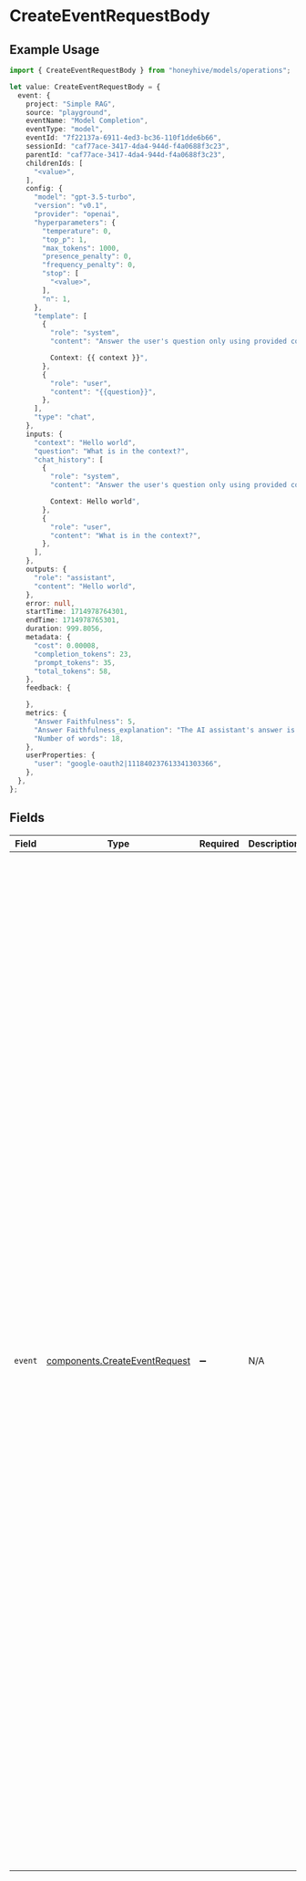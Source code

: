 # CreateEventRequestBody

## Example Usage

```typescript
import { CreateEventRequestBody } from "honeyhive/models/operations";

let value: CreateEventRequestBody = {
  event: {
    project: "Simple RAG",
    source: "playground",
    eventName: "Model Completion",
    eventType: "model",
    eventId: "7f22137a-6911-4ed3-bc36-110f1dde6b66",
    sessionId: "caf77ace-3417-4da4-944d-f4a0688f3c23",
    parentId: "caf77ace-3417-4da4-944d-f4a0688f3c23",
    childrenIds: [
      "<value>",
    ],
    config: {
      "model": "gpt-3.5-turbo",
      "version": "v0.1",
      "provider": "openai",
      "hyperparameters": {
        "temperature": 0,
        "top_p": 1,
        "max_tokens": 1000,
        "presence_penalty": 0,
        "frequency_penalty": 0,
        "stop": [
          "<value>",
        ],
        "n": 1,
      },
      "template": [
        {
          "role": "system",
          "content": "Answer the user's question only using provided context.

          Context: {{ context }}",
        },
        {
          "role": "user",
          "content": "{{question}}",
        },
      ],
      "type": "chat",
    },
    inputs: {
      "context": "Hello world",
      "question": "What is in the context?",
      "chat_history": [
        {
          "role": "system",
          "content": "Answer the user's question only using provided context.

          Context: Hello world",
        },
        {
          "role": "user",
          "content": "What is in the context?",
        },
      ],
    },
    outputs: {
      "role": "assistant",
      "content": "Hello world",
    },
    error: null,
    startTime: 1714978764301,
    endTime: 1714978765301,
    duration: 999.8056,
    metadata: {
      "cost": 0.00008,
      "completion_tokens": 23,
      "prompt_tokens": 35,
      "total_tokens": 58,
    },
    feedback: {

    },
    metrics: {
      "Answer Faithfulness": 5,
      "Answer Faithfulness_explanation": "The AI assistant's answer is a concise and accurate description of Ramp's API. It provides a clear explanation of what the API does and how developers can use it to integrate Ramp's financial services into their own applications. The answer is faithful to the provided context.",
      "Number of words": 18,
    },
    userProperties: {
      "user": "google-oauth2|111840237613341303366",
    },
  },
};
```

## Fields

| Field                                                                                                                                                                                                                                                                                                                                                                                                                                                                                                                                                                                                                                                                                                                                                                                                                                                                                                                                                                                                                                                                                                                                                                                                                                                                                                                                                                                                                                                                                                                                                                                                                                                                                                                                                              | Type                                                                                                                                                                                                                                                                                                                                                                                                                                                                                                                                                                                                                                                                                                                                                                                                                                                                                                                                                                                                                                                                                                                                                                                                                                                                                                                                                                                                                                                                                                                                                                                                                                                                                                                                                               | Required                                                                                                                                                                                                                                                                                                                                                                                                                                                                                                                                                                                                                                                                                                                                                                                                                                                                                                                                                                                                                                                                                                                                                                                                                                                                                                                                                                                                                                                                                                                                                                                                                                                                                                                                                           | Description                                                                                                                                                                                                                                                                                                                                                                                                                                                                                                                                                                                                                                                                                                                                                                                                                                                                                                                                                                                                                                                                                                                                                                                                                                                                                                                                                                                                                                                                                                                                                                                                                                                                                                                                                        | Example                                                                                                                                                                                                                                                                                                                                                                                                                                                                                                                                                                                                                                                                                                                                                                                                                                                                                                                                                                                                                                                                                                                                                                                                                                                                                                                                                                                                                                                                                                                                                                                                                                                                                                                                                            |
| ------------------------------------------------------------------------------------------------------------------------------------------------------------------------------------------------------------------------------------------------------------------------------------------------------------------------------------------------------------------------------------------------------------------------------------------------------------------------------------------------------------------------------------------------------------------------------------------------------------------------------------------------------------------------------------------------------------------------------------------------------------------------------------------------------------------------------------------------------------------------------------------------------------------------------------------------------------------------------------------------------------------------------------------------------------------------------------------------------------------------------------------------------------------------------------------------------------------------------------------------------------------------------------------------------------------------------------------------------------------------------------------------------------------------------------------------------------------------------------------------------------------------------------------------------------------------------------------------------------------------------------------------------------------------------------------------------------------------------------------------------------------ | ------------------------------------------------------------------------------------------------------------------------------------------------------------------------------------------------------------------------------------------------------------------------------------------------------------------------------------------------------------------------------------------------------------------------------------------------------------------------------------------------------------------------------------------------------------------------------------------------------------------------------------------------------------------------------------------------------------------------------------------------------------------------------------------------------------------------------------------------------------------------------------------------------------------------------------------------------------------------------------------------------------------------------------------------------------------------------------------------------------------------------------------------------------------------------------------------------------------------------------------------------------------------------------------------------------------------------------------------------------------------------------------------------------------------------------------------------------------------------------------------------------------------------------------------------------------------------------------------------------------------------------------------------------------------------------------------------------------------------------------------------------------ | ------------------------------------------------------------------------------------------------------------------------------------------------------------------------------------------------------------------------------------------------------------------------------------------------------------------------------------------------------------------------------------------------------------------------------------------------------------------------------------------------------------------------------------------------------------------------------------------------------------------------------------------------------------------------------------------------------------------------------------------------------------------------------------------------------------------------------------------------------------------------------------------------------------------------------------------------------------------------------------------------------------------------------------------------------------------------------------------------------------------------------------------------------------------------------------------------------------------------------------------------------------------------------------------------------------------------------------------------------------------------------------------------------------------------------------------------------------------------------------------------------------------------------------------------------------------------------------------------------------------------------------------------------------------------------------------------------------------------------------------------------------------ | ------------------------------------------------------------------------------------------------------------------------------------------------------------------------------------------------------------------------------------------------------------------------------------------------------------------------------------------------------------------------------------------------------------------------------------------------------------------------------------------------------------------------------------------------------------------------------------------------------------------------------------------------------------------------------------------------------------------------------------------------------------------------------------------------------------------------------------------------------------------------------------------------------------------------------------------------------------------------------------------------------------------------------------------------------------------------------------------------------------------------------------------------------------------------------------------------------------------------------------------------------------------------------------------------------------------------------------------------------------------------------------------------------------------------------------------------------------------------------------------------------------------------------------------------------------------------------------------------------------------------------------------------------------------------------------------------------------------------------------------------------------------ | ------------------------------------------------------------------------------------------------------------------------------------------------------------------------------------------------------------------------------------------------------------------------------------------------------------------------------------------------------------------------------------------------------------------------------------------------------------------------------------------------------------------------------------------------------------------------------------------------------------------------------------------------------------------------------------------------------------------------------------------------------------------------------------------------------------------------------------------------------------------------------------------------------------------------------------------------------------------------------------------------------------------------------------------------------------------------------------------------------------------------------------------------------------------------------------------------------------------------------------------------------------------------------------------------------------------------------------------------------------------------------------------------------------------------------------------------------------------------------------------------------------------------------------------------------------------------------------------------------------------------------------------------------------------------------------------------------------------------------------------------------------------ |
| `event`                                                                                                                                                                                                                                                                                                                                                                                                                                                                                                                                                                                                                                                                                                                                                                                                                                                                                                                                                                                                                                                                                                                                                                                                                                                                                                                                                                                                                                                                                                                                                                                                                                                                                                                                                            | [components.CreateEventRequest](../../models/components/createeventrequest.md)                                                                                                                                                                                                                                                                                                                                                                                                                                                                                                                                                                                                                                                                                                                                                                                                                                                                                                                                                                                                                                                                                                                                                                                                                                                                                                                                                                                                                                                                                                                                                                                                                                                                                     | :heavy_minus_sign:                                                                                                                                                                                                                                                                                                                                                                                                                                                                                                                                                                                                                                                                                                                                                                                                                                                                                                                                                                                                                                                                                                                                                                                                                                                                                                                                                                                                                                                                                                                                                                                                                                                                                                                                                 | N/A                                                                                                                                                                                                                                                                                                                                                                                                                                                                                                                                                                                                                                                                                                                                                                                                                                                                                                                                                                                                                                                                                                                                                                                                                                                                                                                                                                                                                                                                                                                                                                                                                                                                                                                                                                | {<br/>"project": "Simple RAG",<br/>"event_type": "model",<br/>"event_name": "Model Completion",<br/>"source": "playground",<br/>"session_id": "caf77ace-3417-4da4-944d-f4a0688f3c23",<br/>"event_id": "7f22137a-6911-4ed3-bc36-110f1dde6b66",<br/>"parent_id": "caf77ace-3417-4da4-944d-f4a0688f3c23",<br/>"children_ids": [],<br/>"config": {<br/>"model": "gpt-3.5-turbo",<br/>"version": "v0.1",<br/>"provider": "openai",<br/>"hyperparameters": {<br/>"temperature": 0,<br/>"top_p": 1,<br/>"max_tokens": 1000,<br/>"presence_penalty": 0,<br/>"frequency_penalty": 0,<br/>"stop": [],<br/>"n": 1<br/>},<br/>"template": [<br/>{<br/>"role": "system",<br/>"content": "Answer the user's question only using provided context.\n\nContext: {{ context }}"<br/>},<br/>{<br/>"role": "user",<br/>"content": "{{question}}"<br/>}<br/>],<br/>"type": "chat"<br/>},<br/>"inputs": {<br/>"context": "Hello world",<br/>"question": "What is in the context?",<br/>"chat_history": [<br/>{<br/>"role": "system",<br/>"content": "Answer the user's question only using provided context.\n\nContext: Hello world"<br/>},<br/>{<br/>"role": "user",<br/>"content": "What is in the context?"<br/>}<br/>]<br/>},<br/>"outputs": {<br/>"role": "assistant",<br/>"content": "Hello world"<br/>},<br/>"error": null,<br/>"start_time": 1714978764301,<br/>"end_time": 1714978765301,<br/>"duration": 999.8056,<br/>"metadata": {<br/>"cost": 0.00008,<br/>"completion_tokens": 23,<br/>"prompt_tokens": 35,<br/>"total_tokens": 58<br/>},<br/>"feedback": {},<br/>"metrics": {<br/>"Answer Faithfulness": 5,<br/>"Answer Faithfulness_explanation": "The AI assistant's answer is a concise and accurate description of Ramp's API. It provides a clear explanation of what the API does and how developers can use it to integrate Ramp's financial services into their own applications. The answer is faithful to the provided context.",<br/>"Number of words": 18<br/>},<br/>"user_properties": {<br/>"user": "google-oauth2\|111840237613341303366"<br/>}<br/>} |